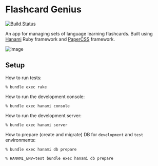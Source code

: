 # Flashcard Genius
[![Build Status](https://travis-ci.com/Bajena/flashcard-genius.svg?branch=master)](https://travis-ci.com/Bajena/flashcard-genius)

An app for managing sets of language learning flashcards. Built using [Hanami](https://guides.hanamirb.org/) Ruby framework and [PaperCSS](https://www.getpapercss.com/) framework.

![image](https://user-images.githubusercontent.com/5732023/88967360-fdf3a600-d2ad-11ea-93c5-4cc5c11d43a0.png)

## Setup

How to run tests:

```
% bundle exec rake
```

How to run the development console:

```
% bundle exec hanami console
```

How to run the development server:

```
% bundle exec hanami server
```

How to prepare (create and migrate) DB for `development` and `test` environments:

```
% bundle exec hanami db prepare

% HANAMI_ENV=test bundle exec hanami db prepare
```
